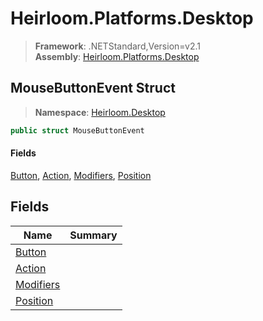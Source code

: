 # Heirloom.Platforms.Desktop

> **Framework**: .NETStandard,Version=v2.1  
> **Assembly**: [Heirloom.Platforms.Desktop][0]  

## MouseButtonEvent Struct

> **Namespace**: [Heirloom.Desktop][0]  

```cs
public struct MouseButtonEvent
```

#### Fields

[Button][1], [Action][2], [Modifiers][3], [Position][4]

## Fields

| Name           | Summary |
|----------------|---------|
| [Button][1]    |         |
| [Action][2]    |         |
| [Modifiers][3] |         |
| [Position][4]  |         |

[0]: ../../Heirloom.Platforms.Desktop.md
[1]: MouseButtonEvent/Button.md
[2]: MouseButtonEvent/Action.md
[3]: MouseButtonEvent/Modifiers.md
[4]: MouseButtonEvent/Position.md
